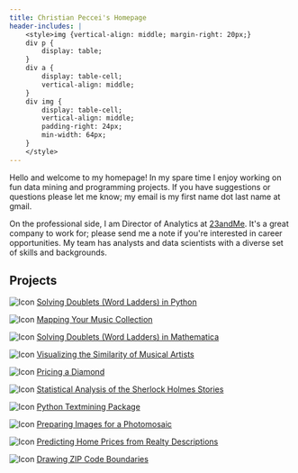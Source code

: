 ```yaml
---
title: Christian Peccei's Homepage
header-includes: |
    <style>img {vertical-align: middle; margin-right: 20px;}
    div p {
        display: table;
    }
    div a {
        display: table-cell;
        vertical-align: middle;
    }
    div img {
        display: table-cell;
        vertical-align: middle;
        padding-right: 24px;
        min-width: 64px;
    }
    </style>
---
```


Hello and welcome to my homepage! In my spare time I enjoy working on fun data
mining and programming projects. If you have suggestions or questions please let
me know; my email is my first name dot last name at gmail.

On the professional side, I am Director of Analytics at
[23andMe](https://www.23andme.com). It's a great company to work for; please
send me a note if you're interested in career opportunities. My team has
analysts and data scientists with a diverse set of skills and backgrounds.

## Projects

<div>

![Icon](/doublets-in-python/icon.png)
[Solving Doublets (Word Ladders) in Python](/doublets-in-python/)

![Icon](/musicmap/icon.png)
[Mapping Your Music Collection](/musicmap/)

![Icon](/doublets/icon.png)
[Solving Doublets (Word Ladders) in Mathematica](/doublets/)

![Icon](/artistmap/icon.png)
[Visualizing the Similarity of Musical Artists](/artistmap/)

![Icon](/diamonds/icon.png)
[Pricing a Diamond](/diamonds/)

![Icon](/holmes/icon.png)
[Statistical Analysis of the Sherlock Holmes Stories](/holmes/)

![Icon](/textmining/icon.png)
[Python Textmining Package](/textmining/)

![Icon](/mosaic/icon.png)
[Preparing Images for a Photomosaic](/mosaic/)

![Icon](/homeprice/icon.png)
[Predicting Home Prices from Realty Descriptions](/homeprice/)

![Icon](/zipmap/icon.png)
[Drawing ZIP Code Boundaries](/zipmap/)

</div>

